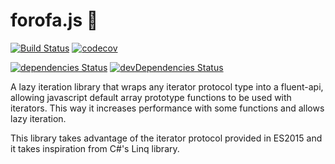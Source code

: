 # forofa.js 🥓

[![Build Status](https://travis-ci.org/sergioFreitas1990/forofa.svg?branch=master)](https://travis-ci.org/sergioFreitas1990/forofa)
[![codecov](https://codecov.io/gh/sergioFreitas1990/forofa/branch/master/graph/badge.svg)](https://codecov.io/gh/sergioFreitas1990/forofa)

[![dependencies Status](https://david-dm.org/sergioFreitas1990/forofa/status.svg)](https://david-dm.org/sergioFreitas1990/forofa)
[![devDependencies Status](https://david-dm.org/sergioFreitas1990/forofa/dev-status.svg)](https://david-dm.org/sergioFreitas1990/forofa?type=dev)

A lazy iteration library that wraps any iterator protocol type into a fluent-api, allowing javascript default array prototype functions to be used with iterators. This way it increases performance with some functions and allows lazy iteration.

This library takes advantage of the iterator protocol provided in ES2015 and it takes inspiration from C#'s Linq library.
